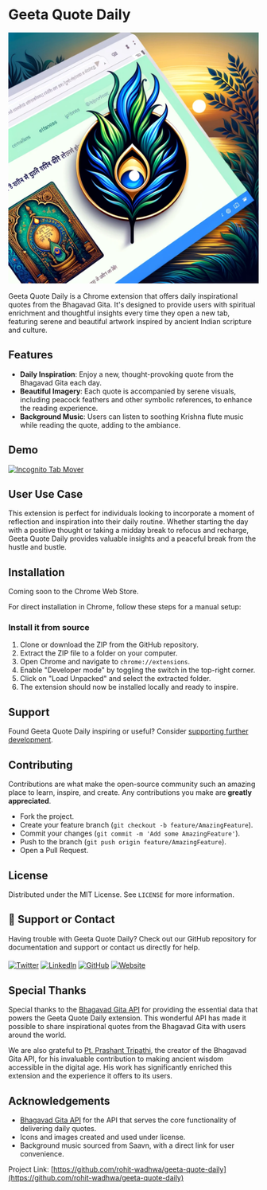 # Geeta Quote Daily
![Geeta Quote Daily](images/banner.png)

Geeta Quote Daily is a Chrome extension that offers daily inspirational quotes from the Bhagavad Gita. It's designed to provide users with spiritual enrichment and thoughtful insights every time they open a new tab, featuring serene and beautiful artwork inspired by ancient Indian scripture and culture.

## Features

- **Daily Inspiration**: Enjoy a new, thought-provoking quote from the Bhagavad Gita each day.
- **Beautiful Imagery**: Each quote is accompanied by serene visuals, including peacock feathers and other symbolic references, to enhance the reading experience.
- **Background Music**: Users can listen to soothing Krishna flute music while reading the quote, adding to the ambiance.
  
## Demo 

[![Incognito Tab Mover](https://img.youtube.com/vi/1nxUlW9Slcs/0.jpg)](https://www.youtube.com/watch?v=1nxUlW9Slcs)

## User Use Case

This extension is perfect for individuals looking to incorporate a moment of reflection and inspiration into their daily routine. Whether starting the day with a positive thought or taking a midday break to refocus and recharge, Geeta Quote Daily provides valuable insights and a peaceful break from the hustle and bustle.

## Installation

Coming soon to the Chrome Web Store.

For direct installation in Chrome, follow these steps for a manual setup:

### Install it from source

1. Clone or download the ZIP from the GitHub repository.
2. Extract the ZIP file to a folder on your computer.
3. Open Chrome and navigate to `chrome://extensions`.
4. Enable "Developer mode" by toggling the switch in the top-right corner.
5. Click on "Load Unpacked" and select the extracted folder.
6. The extension should now be installed locally and ready to inspire.

## Support

Found Geeta Quote Daily inspiring or useful? Consider [supporting further development](https://www.buymeacoffee.com/rohit.wadhwa).

## Contributing

Contributions are what make the open-source community such an amazing place to learn, inspire, and create. Any contributions you make are **greatly appreciated**.

- Fork the project.
- Create your feature branch (`git checkout -b feature/AmazingFeature`).
- Commit your changes (`git commit -m 'Add some AmazingFeature'`).
- Push to the branch (`git push origin feature/AmazingFeature`).
- Open a Pull Request.

## License

Distributed under the MIT License. See `LICENSE` for more information.

## 📢 Support or Contact

Having trouble with Geeta Quote Daily? Check out our GitHub repository for documentation and support or contact us directly for help.

####
<a href="https://twitter.com/RohitWadhwa52" target="_blank"><img src="https://raw.githubusercontent.com/nakulbhati/nakulbhati/master/contain/tw.png" alt="Twitter" width="30"></a>
<a href="https://www.linkedin.com/in/rohit-wadhwa" target="_blank"><img src="https://raw.githubusercontent.com/nakulbhati/nakulbhati/master/contain/in.png" alt="LinkedIn" width="30"></a>
<a href="https://github.com/rohit-wadhwa" target="_blank"><img src="https://raw.githubusercontent.com/nakulbhati/nakulbhati/master/contain/git.png" alt="GitHub" width="30"></a>
<a href="https://about.me/rohit.wadhwa" target="_blank"><img src="https://raw.githubusercontent.com/nakulbhati/nakulbhati/master/contain/www.png" alt="Website" width="30"></a>

## Special Thanks

Special thanks to the [Bhagavad Gita API](https://bhagavadgitaapi.in/) for providing the essential data that powers the Geeta Quote Daily extension. This wonderful API has made it possible to share inspirational quotes from the Bhagavad Gita with users around the world.

We are also grateful to [Pt. Prashant Tripathi](https://github.com/ptprashanttripathi), the creator of the Bhagavad Gita API, for his invaluable contribution to making ancient wisdom accessible in the digital age. His work has significantly enriched this extension and the experience it offers to its users.

## Acknowledgements

- [Bhagavad Gita API](https://bhagavadgitaapi.in/) for the API that serves the core functionality of delivering daily quotes.
- Icons and images created and used under license.
- Background music sourced from Saavn, with a direct link for user convenience.

Project Link: [https://github.com/rohit-wadhwa/geeta-quote-daily](https://github.com/rohit-wadhwa/geeta-quote-daily)

